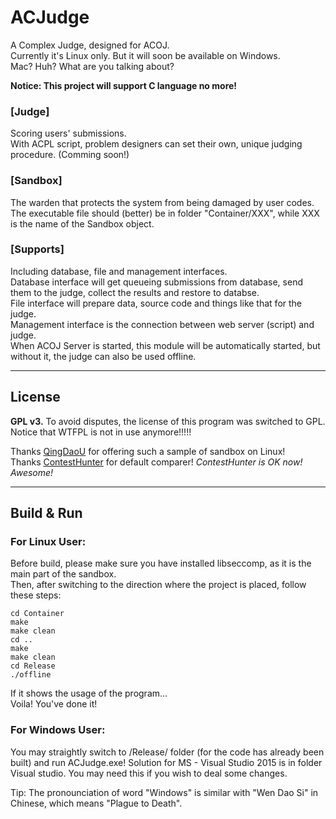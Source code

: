 # ACJudge
A Complex Judge, designed for ACOJ.  
Currently it's Linux only. But it will soon be available on Windows.  
Mac? Huh? What are you talking about?
  
**Notice: This project will support C language no more!**

### [Judge]
Scoring users' submissions.  
With ACPL script, problem designers can set their own, unique judging procedure. (Comming soon!)

### [Sandbox]
The warden that protects the system from being damaged by user codes.  
The executable file should (better) be in folder "Container/XXX", while XXX is the name of the Sandbox object.

### [Supports]
Including database, file and management interfaces.  
Database interface will get queueing submissions from database, send them to the judge, collect the results and restore to databse.  
File interface will prepare data, source code and things like that for the judge.  
Management interface is the connection between web server (script) and judge.  
When ACOJ Server is started, this module will be automatically started, but without it, the judge can also be used offline.
  
  
-----------------------

## License

**GPL v3.**
To avoid disputes, the license of this program was switched to GPL.  
Notice that WTFPL is not in use anymore!!!!!  
  
Thanks [QingDaoU](https://github.com/QingdaoU/Judger) for offering such a sample of sandbox on Linux!  
Thanks [ContestHunter](https://contesthunter.org) for default comparer!
*ContestHunter is OK now! Awesome!*
  
-----------------------

## Build & Run

### For Linux User:

Before build, please make sure you have installed libseccomp, as it is the main part of the sandbox.  
Then, after switching to the direction where the project is placed, follow these steps:
  
    cd Container
    make
    make clean
    cd ..
    make
    make clean
    cd Release
    ./offline
  
If it shows the usage of the program...  
Voila! You've done it!

### For Windows User:

You may straightly switch to /Release/ folder (for the code has already been built) and run ACJudge.exe!
Solution for MS - Visual Studio 2015 is in folder Visual studio. You may need this if you wish to deal some changes.

Tip: The pronounciation of word "Windows" is similar with "Wen Dao Si" in Chinese, which means "Plague to Death".   
